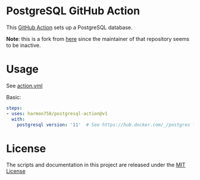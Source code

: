 # PostgreSQL GitHub Action

This [GitHub Action](https://github.com/features/actions) sets up a PostgreSQL database.

**Note**: this is a fork from [here](https://github.com/Harmon758/postgresql-action) since the maintainer of that repository seems to be inactive.

# Usage

See [action.yml](action.yml)

Basic:
```yaml
steps:
- uses: harmon758/postgresql-action@v1
  with:
    postgresql version: '11'  # See https://hub.docker.com/_/postgres for available versions
```

# License

The scripts and documentation in this project are released under the [MIT License](LICENSE)
